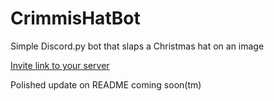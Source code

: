 # CrimmisHatBot
Simple Discord.py bot that slaps a Christmas hat on an image

<a href="https://discordapp.com/api/oauth2/authorize?client_id=520376798131912720&permissions=124928&scope=bot">Invite link to your server</a>

<p>Polished update on README coming soon(tm)</p>
